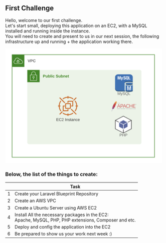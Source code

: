 ## First Challenge

Hello, welcome to our first challenge.\
Let's start small, deploying this application on an EC2, with a MySQL installed and running inside the instance.\
You will need to create and present to us in our next session, the following infrastructure up and running + the application working there.

<img src="./assets/first_challenge.png" alt="first" width="500"/>



### Below, the list of the things to create:

|  | Task |
|------|-------------|
|1|Create your Laravel Blueprint Repository|
|2|Create an AWS VPC|
|3|Create a Ubuntu Server using AWS EC2|
|4|Install All the necessary packages in the EC2: <br> Apache, MySQL, PHP, PHP extensions, Composer and etc.|
|5|Deploy and config the application into the EC2|
|6|Be prepared to show us your work next week :)|
